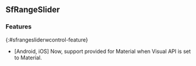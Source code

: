 ## SfRangeSlider

### Features
{:#sfrangesliderwcontrol-feature} 

* [Android, iOS] Now, support provided for Material when Visual API is set to Material.